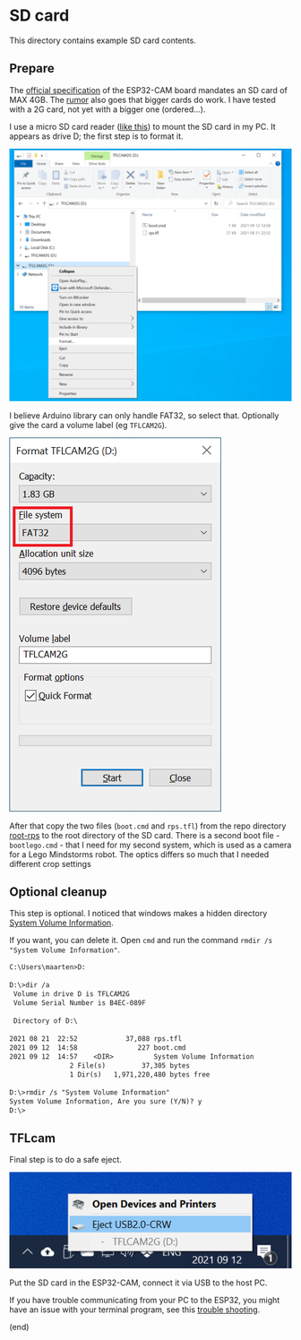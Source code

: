 # SD card

This directory contains example SD card contents.

## Prepare

The [official specification](https://github.com/raphaelbs/esp32-cam-ai-thinker/raw/master/assets/ESP32-CAM_Product_Specification.pdf) of the ESP32-CAM board mandates an SD card of MAX 4GB.
The [rumor](https://randomnerdtutorials.com/esp32-cam-take-photo-save-microsd-card/) also goes that bigger cards do work.
I have tested with a 2G card, not yet with a bigger one (ordered...).

I use a micro SD card reader ([like this](https://www.aliexpress.com/item/4000238222003.html)) to mount the SD card in my PC.
It appears as drive D; the first step is to format it.

![format](format1.png)

I believe Arduino library can only handle FAT32, so select that. Optionally give the card a volume label (eg `TFLCAM2G`).

![FAT32](format2.png)

After that copy the two files (`boot.cmd` and `rps.tfl`) from the repo directory [root-rps](root-rps) to the root directory of the SD card.
There is a second boot file - `bootlego.cmd` - that I need for my second system, which is used as a camera for a Lego Mindstorms robot. 
The optics differs so much that I needed different crop settings


## Optional cleanup

This step is optional. I noticed that windows makes a hidden directory 
[System Volume Information](https://answers.microsoft.com/en-us/windows/forum/all/system-volume-information-and-recyclebin/ea26d76a-9792-4ffa-a3ea-4368c0f42609).

If you want, you can delete it. Open `cmd` and run the command `rmdir /s "System Volume Information"`.

```
C:\Users\maarten>D:

D:\>dir /a
 Volume in drive D is TFLCAM2G
 Volume Serial Number is B4EC-089F

 Directory of D:\

2021 08 21  22:52            37,088 rps.tfl
2021 09 12  14:58               227 boot.cmd
2021 09 12  14:57    <DIR>          System Volume Information
               2 File(s)         37,305 bytes
               1 Dir(s)   1,971,220,480 bytes free

D:\>rmdir /s "System Volume Information"
System Volume Information, Are you sure (Y/N)? y
D:\>
```

## TFLcam

Final step is to do a safe eject.

![eject](format3.png)

Put the SD card in the ESP32-CAM, connect it via USB to the host PC.

If you have trouble communicating from your PC to the ESP32, you might have an issue with your terminal 
program, see this [trouble shooting](https://github.com/maarten-pennings/esp32cam/tree/main/reset).

(end)